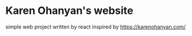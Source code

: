 # Karen Ohanyan's website

simple web project written by react inspired by https://karenohanyan.com/

